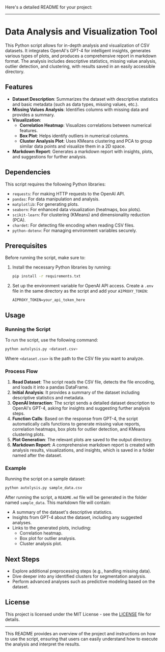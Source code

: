 Here's a detailed README for your project:

---

# Data Analysis and Visualization Tool

This Python script allows for in-depth analysis and visualization of CSV datasets. It integrates OpenAI's GPT-4 for intelligent insights, generates various types of plots, and produces a comprehensive report in markdown format. The analysis includes descriptive statistics, missing value analysis, outlier detection, and clustering, with results saved in an easily accessible directory.

## Features

- **Dataset Description**: Summarizes the dataset with descriptive statistics and basic metadata (such as data types, missing values, etc.).
- **Missing Values Analysis**: Identifies columns with missing data and provides a summary.
- **Visualization**:
  - **Correlation Heatmap**: Visualizes correlations between numerical features.
  - **Box Plot**: Helps identify outliers in numerical columns.
  - **Cluster Analysis Plot**: Uses KMeans clustering and PCA to group similar data points and visualize them in a 2D space.
- **Markdown Report**: Generates a markdown report with insights, plots, and suggestions for further analysis.
  
## Dependencies

This script requires the following Python libraries:

- `requests`: For making HTTP requests to the OpenAI API.
- `pandas`: For data manipulation and analysis.
- `matplotlib`: For generating plots.
- `seaborn`: For enhanced data visualization (heatmaps, box plots).
- `scikit-learn`: For clustering (KMeans) and dimensionality reduction (PCA).
- `chardet`: For detecting file encoding when reading CSV files.
- `python-dotenv`: For managing environment variables securely.

## Prerequisites

Before running the script, make sure to:

1. Install the necessary Python libraries by running:

    ```bash
    pip install -r requirements.txt
    ```

2. Set up the environment variable for OpenAI API access. Create a `.env` file in the same directory as the script and add your `AIPROXY_TOKEN`:

    ```
    AIPROXY_TOKEN=your_api_token_here
    ```

## Usage

### Running the Script

To run the script, use the following command:

```bash
python autolysis.py <dataset.csv>
```

Where `<dataset.csv>` is the path to the CSV file you want to analyze.

### Process Flow

1. **Read Dataset**: The script reads the CSV file, detects the file encoding, and loads it into a pandas DataFrame.
2. **Initial Analysis**: It provides a summary of the dataset including descriptive statistics and metadata.
3. **OpenAI Interaction**: The script sends a detailed dataset description to OpenAI's GPT-4, asking for insights and suggesting further analysis steps.
4. **Function Calls**: Based on the response from GPT-4, the script automatically calls functions to generate missing value reports, correlation heatmaps, box plots for outlier detection, and KMeans clustering plots.
5. **Plot Generation**: The relevant plots are saved to the output directory.
6. **Markdown Report**: A comprehensive markdown report is created with analysis results, visualizations, and insights, which is saved in a folder named after the dataset.

### Example

Running the script on a sample dataset:

```bash
python autolysis.py sample_data.csv
```

After running the script, a `README.md` file will be generated in the folder named `sample_data`. This markdown file will contain:

- A summary of the dataset's descriptive statistics.
- Insights from GPT-4 about the dataset, including any suggested analyses.
- Links to the generated plots, including:
  - Correlation heatmap.
  - Box plot for outlier analysis.
  - Cluster analysis plot.

## Next Steps

- Explore additional preprocessing steps (e.g., handling missing data).
- Dive deeper into any identified clusters for segmentation analysis.
- Perform advanced analyses such as predictive modeling based on the dataset.

## License

This project is licensed under the MIT License - see the [LICENSE](LICENSE) file for details.

---

This README provides an overview of the project and instructions on how to use the script, ensuring that users can easily understand how to execute the analysis and interpret the results.